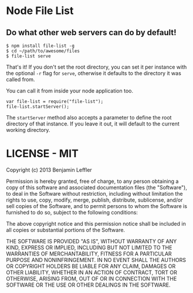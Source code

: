 # Node File List
## Do what other web servers can do by default!

```
$ npm install file-list -g
$ cd ~/path/to/awesome/files
$ file-list serve
```

That's it! If you don't set the root directory, you can set it per instance with the optional ``-r`` flag for ``serve``, otherwise it defaults to the directory it was called from.

You can call it from inside your node application too.
```
var file-list = require("file-list");
file-list.startServer();
```

The ``startServer`` method also accepts a parameter to define the root directory of that instance. If you leave it out, it will default to the current working directory.

# LICENSE - MIT
Copyright (c) 2013 Benjamin Leffler

Permission is hereby granted, free of charge, to any person obtaining a copy
of this software and associated documentation files (the "Software"), to deal
in the Software without restriction, including without limitation the rights
to use, copy, modify, merge, publish, distribute, sublicense, and/or sell
copies of the Software, and to permit persons to whom the Software is
furnished to do so, subject to the following conditions:

The above copyright notice and this permission notice shall be included in
all copies or substantial portions of the Software.

THE SOFTWARE IS PROVIDED "AS IS", WITHOUT WARRANTY OF ANY KIND, EXPRESS OR
IMPLIED, INCLUDING BUT NOT LIMITED TO THE WARRANTIES OF MERCHANTABILITY,
FITNESS FOR A PARTICULAR PURPOSE AND NONINFRINGEMENT. IN NO EVENT SHALL THE
AUTHORS OR COPYRIGHT HOLDERS BE LIABLE FOR ANY CLAIM, DAMAGES OR OTHER
LIABILITY, WHETHER IN AN ACTION OF CONTRACT, TORT OR OTHERWISE, ARISING FROM,
OUT OF OR IN CONNECTION WITH THE SOFTWARE OR THE USE OR OTHER DEALINGS IN
THE SOFTWARE.
